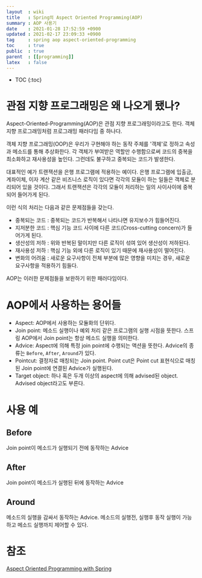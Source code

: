 ```yaml
---
layout  : wiki
title   : Spring의 Aspect Oriented Programming(AOP)
summary : AOP 사용기
date    : 2021-01-28 17:52:59 +0900
updated : 2021-02-17 23:09:33 +0900
tag     : spring aop aspect-oriented-programming
toc     : true
public  : true
parent  : [[programming]]
latex   : false
---
```

* TOC
{:toc}

# 관점 지향 프로그래밍은 왜 나오게 됐나?

Aspect-Oriented-Programming(AOP)은 관점 지향 프로그래밍이라고도 한다. 객체 지향 프로그래밍처럼 프로그래밍 패러다임 중 하나다.

객체 지향 프로그래밍(OOP)은 우리가 구현해야 하는 동작 주체를 '객체'로 정하고 속성과 메소드를 통해 추상화한다. 각 객체가 부여받은 역할만 수행함으로써 코드의 중복을 최소화하고 재사용성을 높인다. 그런데도 불구하고 중복되는 코드가 발생한다. 

대표적인 예가 트랜잭션을 은행 프로그램에 적용하는 예이다. 은행 프로그램에 입출금, 계좌이체, 이자 계산 같은 비즈니스 로직이 있다면 각각의 모듈이 하는 일들은 객체로 분리되어 있을 것이다. 그래서 트랜잭션은 각각의 모듈이 처리하는 일의 사이사이에 중복되어 들어가게 된다.

이런 식의 처리는 다음과 같은 문제점들을 갖는다.

- 중복되는 코드 : 중복되는 코드가 반복해서 나타나면 유지보수가 힘들어진다.
- 지저분한 코드 : 핵심 기능 코드 사이에 다른 코드(Cross-cutting concern)가 들어가게 된다.
- 생산성의 저하 : 위와 반복된 말이지만 다른 로직이 섞여 있어 생산성이 저하된다.
- 재사용성 저하 : 핵심 기능 외에 다른 로직이 있기 때문에 재사용성이 떨어진다.
- 변화의 어려움 : 새로운 요구사항이 전체 부분에 많은 영향을 미치는 경우, 새로운 요구사항을 적용하기 힘들다.

AOP는 이러한 문제점들을 보완하기 위한 패러다임이다.

# AOP에서 사용하는 용어들

- Aspect: AOP에서 사용하는 모듈화의 단위다.
- Join point: 메소드 실행이나 예외 처리 같은 프로그램의 실행 시점을 뜻한다. 스프링 AOP에서 Join point는 항상 메소드 실행을 의미한다.
- Advice: Aspect에 의해 특정 join point에 수행되는 액션을 뜻한다. Advice의 종류는 `Before`, `After`, `Around`가 있다.
- Pointcut: 결정자로 매칭되는 Join point. Point cut은 Point cut 표현식으로 매칭된 Join point에 연결된 Advice가 실행된다.
- Target object: 하나 혹은 두개 이상의 aspect에 의해 advised된 object. Advised object라고도 부른다. 

# 사용 예

## Before

Join point이 메소드가 실행되기 전에 동작하는 Advice

## After

Join point이 메소드가 실행된 뒤에 동작하는 Advice

## Around

메소드의 실행을 감싸서 동작하는 Advice. 메소드의 실행전, 실행후 동작 실행이 가능하고 메소드 실행까지 제어할 수 있다.

# 참조

[Aspect Oriented Programming with Spring](https://docs.spring.io/spring-framework/docs/current/reference/html/core.html#aop)
